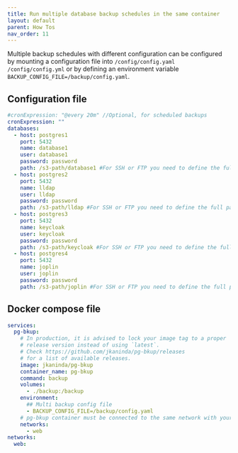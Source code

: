 ```yaml
---
title: Run multiple database backup schedules in the same container
layout: default
parent: How Tos
nav_order: 11
---
```


Multiple backup schedules with different configuration can be configured by mounting a configuration file into `/config/config.yaml`  `/config/config.yml` or by defining an environment variable `BACKUP_CONFIG_FILE=/backup/config.yaml`.

## Configuration file

```yaml
#cronExpression: "@every 20m" //Optional, for scheduled backups
cronExpression: "" 
databases:
  - host: postgres1
    port: 5432
    name: database1
    user: database1
    password: password
    path: /s3-path/database1 #For SSH or FTP you need to define the full path (/home/toto/backup/)
  - host: postgres2
    port: 5432
    name: lldap
    user: lldap
    password: password
    path: /s3-path/lldap #For SSH or FTP you need to define the full path (/home/toto/backup/)
  - host: postgres3
    port: 5432
    name: keycloak
    user: keycloak
    password: password
    path: /s3-path/keycloak #For SSH or FTP you need to define the full path (/home/toto/backup/)
  - host: postgres4
    port: 5432
    name: joplin
    user: joplin
    password: password
    path: /s3-path/joplin #For SSH or FTP you need to define the full path (/home/toto/backup/)
```

## Docker compose file

```yaml
services:
  pg-bkup:
    # In production, it is advised to lock your image tag to a proper
    # release version instead of using `latest`.
    # Check https://github.com/jkaninda/pg-bkup/releases
    # for a list of available releases.
    image: jkaninda/pg-bkup
    container_name: pg-bkup
    command: backup
    volumes:
      - ./backup:/backup
    environment:
      ## Multi backup config file
      - BACKUP_CONFIG_FILE=/backup/config.yaml
    # pg-bkup container must be connected to the same network with your database
    networks:
      - web
networks:
  web:
```